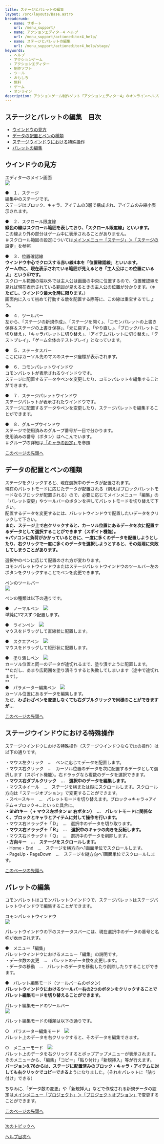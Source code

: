 ```yaml
---
title: ステージとパレットの編集
layout: /src/layouts/Base.astro
breadcrumb:
  - name: サポート
    url: /menu_support/
  - name: アクションエディター4 ヘルプ
    url: /menu_support/actioneditor4_help/
  - name: ステージとパレットの編集
    url: /menu_support/actioneditor4_help/stage/
keywords:
  - ヘルプ
  - アクションゲーム
  - アクションエディター
  - 制作ソフト
  - ツール
  - おもしろ
  - 無料
  - ゲーム
  - オンライン
description: アクションゲーム制作ソフト「アクションエディター4」のオンラインヘルプ。「ステージとパレットの編集」は「おもしろゲーム神殿」内のページです
---
```


<a name="TOP"></a>

## ステージとパレットの編集　目次

- [ウインドウの見方](#WINDOW)
- [データの配置とペンの種類](#PEN)
- [ステージウインドウにおける特殊操作](#TOKUSYUSOUSA)
- [パレットの編集](#PALETTE)

<a name="WINDOW"></a>

## ウインドウの見方

エディターのメイン画面  
![](/menu_support/actioneditor4_help/stage/Main.png)  
  
●　１．ステージ  
編集中のステージです。  
ステージはブロック、キャラ、アイテムの3層で構成され、アイテムのみ縮小表示されます。  
  
●　２．スクロール限度線  
**緑色の線はスクロール範囲を表しており、「スクロール限度線」といいます。**  
この線より外の部分はゲーム中に表示されることがありません。  
＃スクロール範囲の設定については[メインメニュー「ステージ」＞「ステージの設定」](/menu_support/actioneditor4_help/menu_stage_set/index.html#SCROLLRANGE)を参照  
  
●　３．位置確認線  
**ウインドウ中心でクロスする赤い線4本を「位置確認線」といいます。  
ゲーム中に、現在表示されている範囲が見えるとき「主人公はこの位置にいるよ」という印です。**  
スクロール範囲の端以外では主人公は画面の中央に位置するので、位置確認線を見れば現在表示されている範囲が見えるときの主人公の位置が分かります。（**※ただし、ウインドウ最大化時に限ります。**）  
画面内に入って初めて行動する敵を配置する際等に、この線は重宝するでしょう。  
  
●　４．ツールバー  
左から、「ステージの新規作成」、「ステージを開く」、「コモンパレットの上書き保存＆ステージの上書き保存」、「元に戻す」、「やり直し」、「ブロックパレットに切り替え」、「キャラパレットに切り替え」、「アイテムパレットに切り替え」、「テストプレイ」、「ゲーム全体のテストプレイ」となっています。  
  
●　５．ステータスバー  
ここにはカーソル先のマスのステージ座標が表示されます。  
  
●　６．コモンパレットウインドウ  
コモンパレットが表示されるウインドウです。  
ステージに配置するデータやペンを変更したり、コモンパレットを編集することができます。  
  
●　７．ステージパレットウインドウ  
ステージパレットが表示されたウインドウです。  
ステージに配置するデータやペンを変更したり、ステージパレットを編集することができます。  
  
●　８．グループウインドウ  
ステージで使用済みのグループ番号が一目で分かります。  
使用済みの番号（ボタン）はへこんでいます。  
＃グループの詳細は[「キャラの設定」](/menu_support/actioneditor4_help/chara/#GROUP)を参照  

[このページの先頭へ](#TOP)

<a name="PEN"></a>

## データの配置とペンの種類

ステージをクリックすると、現在選択中のデータが配置されます。  
現在のパレットモードに応じたデータが配置される（例えばブロックパレットモードならブロックが配置される）ので、必要に応じてメインメニュー「編集」の「パレット変更」やツールバーのボタンを押してパレットモードを切り替えて下さい。  
配置するデータを変更するには、パレットウインドウで配置したいデータをクリックして下さい。  
**また、ステージ上で右クリックすると、カーソル位置にあるデータを次に配置するデータとして選択することができます（スポイト機能）。**  
**※パソコンに負荷がかかっているときに、一度に多くのデータを配置しようとしたり、右クリックで一度に多くのデータを選択しようとすると、その処理に失敗してしまうことがあります。**  
  
選択中のペンに応じて配置のされ方が変わります。  
コモンパレットウインドウまたはステージパレットウインドウのツールバー左のボタンをクリックすることでペンを変更できます。  
  
ペンのツールバー  
![](/menu_support/actioneditor4_help/stage/ToolBar_Pen.bmp)  
  
ペンの種類は以下の通りです。  
  
●　ノーマルペン　![](/menu_support/actioneditor4_help/stage/ToolBar_Pen0.bmp)  
単純に1マスずつ配置します。  
  
●　ラインペン　![](/menu_support/actioneditor4_help/stage/ToolBar_Pen1.bmp)  
マウスをドラッグして直線状に配置します。  
  
●　スクエアペン　![](/menu_support/actioneditor4_help/stage/ToolBar_Pen2.bmp)  
マウスをドラッグして矩形状に配置します。  
  
●　塗り潰しペン　![](/menu_support/actioneditor4_help/stage/ToolBar_Pen3.bmp)  
カーソル位置と同一のデータが途切れるまで、塗り潰すように配置します。  
**ただし、あまり広範囲を塗り潰そうすると失敗してしまいます（途中で途切れます）。  
**  
●　パラメーター編集ペン　![](/menu_support/actioneditor4_help/stage/ToolBar_Pen4.bmp)  
カーソル位置にあるデータを編集します。  
ただ、**わざわざペンを変更しなくても右ダブルクリックで同様のことができますが…**  

[このページの先頭へ](#TOP)

## ステージウインドウにおける特殊操作

<a name="TOKUSYUSOUSA"></a>

ステージウインドウにおける特殊操作（ステージウインドウならではの操作）は以下の通りです。  
  

・マウス左クリック　…　ペンに応じてデータを配置します。  
・マウス右クリック　…　カーソル位置のデータを次に配置するデータとして選択します（スポイト機能）。右ドラッグなら複数のデータを選択できます。  
**・マウス右ダブルクリック　…　選択中のデータを編集します。**  
・マウスホイール　…　ステージを横または縦にスクロールします。スクロール方向は「ステージオプション」で変更することができます。  
・スペースキー　…　パレットモードを切り替えます。ブロック→キャラ→アイテム→ブロック→…といった具合に。  
**・Shiftキー（ + マウス左ボタン or 右ボタン）　…　パレットモードに関係なく、**ブロックと**キャラとアイテムに対して操作を行います。**  
・マウス右ドラッグ＋「Ｄ」　…　選択中のデータを切り取ります。  
**・マウス右ドラッグ＋「Ｒ」　…　選択中のキャラの向きを反転します。**  
・マウス右ドラッグ＋「Ｑ」　…　選択中のデータを削除します。  
**・方向キー　…　ステージをスクロールします。**  
・Home・End　…　ステージを横方向へ1画面単位でスクロールします。  
・PageUp・PageDown　…　ステージを縦方向へ1画面単位でスクロールします。

[このページの先頭へ](#TOP)

<a name="PALETTE"></a>

## パレットの編集

コモンパレットはコモンパレットウインドウで、ステージパレットはステージパレットウインドウで編集することができます。  
  
コモンパレットウインドウ  
![](/menu_support/actioneditor4_help/stage/Cmplt.jpg)  
  
パレットウインドウの下のステータスバーには、現在選択中のデータの番号と名称が表示されます。  
  
●　メニュー「編集」  
パレットウインドウにおけるメニュー「編集」の説明です。  
・データ数の変更　…　パレットのデータ数を変更します。  
・データの移動　…　パレットのデータを移動したり削除したりすることができます。  
  
●　パレット編集モード（ツールバー右のボタン）  
**パレットウインドウにおけるツールバー右の2つのボタンをクリックすることでパレット編集モードを切り替えることができます。**  
  
パレット編集モードのツールバー  
![](/menu_support/actioneditor4_help/stage/ToolBar_PltEdit.bmp)  
  
パレット編集モードの種類は以下の通りです。  
  
○　パラメーター編集モード　![](/menu_support/actioneditor4_help/stage/ToolBar_PltEdit0.bmp)  
パレット上のデータを右クリックすると、そのデータを編集できます。  
  
○　メニューモード　![](/menu_support/actioneditor4_help/stage/ToolBar_PltEdit1.bmp)  
パレット上のデータを右クリックするとポップアップメニューが表示されます。  
そのメニューから、「編集」「コピー」「貼り付け」「新規挿入」等が行えます。  
**バージョン8.76からは、ステージに配置済みのブロック・キャラ・アイテムに対しても右クリックでコピーできる**ようになりました。（それをパレットに「貼り付け」できる）  
  
  
ちなみに、「データ数の変更」や「新規挿入」などで作成される新規データの設定は[メインメニュー「プロジェクト」＞「プロジェクトオプション」](/menu_support/actioneditor4_help/menu_project_option/#DEFAULT)で変更することができます。  

[このページの先頭へ](#TOP)

---

  

[次のトピックへ](/menu_support/actioneditor4_help/block/)

[ヘルプ目次へ](/menu_support/actioneditor4_help/)